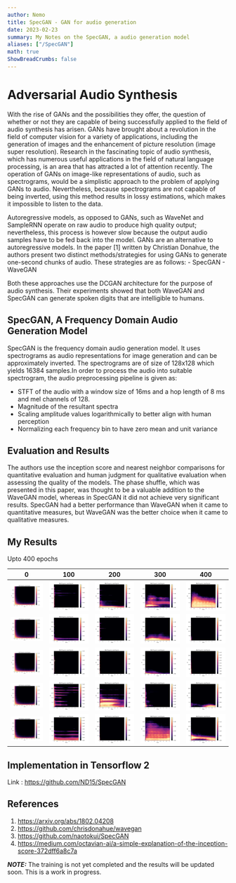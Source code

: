 ```yaml
---
author: Nemo
title: SpecGAN - GAN for audio generation
date: 2023-02-23
summary: My Notes on the SpecGAN, a audio generation model
aliases: ["/SpecGAN"]
math: true
ShowBreadCrumbs: false
--- 
```

# Adversarial Audio Synthesis

<p>With the rise of GANs and the possibilities they offer, the question of whether or not 
they are capable of being successfully applied to the field of audio synthesis has arisen. 
GANs have brought about a revolution in the field of computer vision for a variety of 
applications, including the generation of images and the enhancement of picture resolution
(image super resolution). Research in the fascinating topic of audio synthesis, which has
numerous useful applications in the field of natural language processing, is an area that 
has attracted a lot of attention recently. The operation of GANs on image-like 
representations of audio, such as spectrograms, would be a simplistic approach to the 
problem of applying GANs to audio. Nevertheless, because spectrograms are not capable of 
being inverted, using this method results in lossy estimations, which makes it impossible 
to listen to the data.</p>

<p>Autoregressive models, as opposed to GANs, such as WaveNet and SampleRNN operate on raw audio to produce high quality output; nevertheless, this process is however slow because the output audio samples have to be fed back into the model. GANs are an alternative to autoregressive models. In the paper [1] written by Christian Donahue, the authors present two distinct methods/strategies for using GANs to generate one-second chunks of audio. These strategies are as follows:
- SpecGAN
- WaveGAN

Both these approaches use the DCGAN architecture for the purpose of audio synthesis. Their experiments showed that both WaveGAN and SpecGAN can generate spoken digits that are intelligible to humans.
</p>

## SpecGAN, A Frequency Domain Audio Generation Model

SpecGAN is the frequency domain audio generation model. It uses spectrograms as audio representations for image generation and can be approximately inverted. The spectrograms are of size of 128x128 which yields 16384 samples.In order to process the audio into suitable spectrogram, the audio preprocessing pipeline is given as:
- STFT of the audio with a window size of 16ms and a hop length of 8 ms and mel channels of 128.
- Magnitude of the resultant spectra
- Scaling amplitude values logarithmically to better align with human perception
- Normalizing each frequency bin to have zero mean and unit variance

## Evaluation and Results
The authors use the inception score and nearest neighbor comparisons for quantitative evaluation
 and human judgment for qualitative evaluation when assessing the quality of the models.
 The phase shuffle, which was presented in this paper, was thought to be a valuable 
 addition to the WaveGAN model, whereas in SpecGAN it did not achieve very significant 
 results. SpecGAN had a better performance than WaveGAN when it came to quantitative 
 measures, but WaveGAN was the better choice when it came to qualitative measures.

## My Results
Upto 400 epochs

|                  0                  |                  100                  |                  200                  |                  300                  |                  400                  |
|:-----------------------------------:|:-------------------------------------:|:-------------------------------------:|:-------------------------------------:|:-------------------------------------:|
| ![](images/generated_epoch_0/0.png) | ![](images/generated_epoch_100/0.png) | ![](images/generated_epoch_200/0.png) | ![](images/generated_epoch_300/0.png) | ![](images/generated_epoch_400/0.png) | 
| ![](images/generated_epoch_0/1.png) | ![](images/generated_epoch_100/1.png) | ![](images/generated_epoch_200/1.png) | ![](images/generated_epoch_300/1.png) | ![](images/generated_epoch_400/1.png) |
| ![](images/generated_epoch_0/2.png) | ![](images/generated_epoch_100/2.png) | ![](images/generated_epoch_200/2.png) | ![](images/generated_epoch_300/2.png) | ![](images/generated_epoch_400/2.png) |
| ![](images/generated_epoch_0/3.png) | ![](images/generated_epoch_100/3.png) | ![](images/generated_epoch_200/3.png) | ![](images/generated_epoch_300/3.png) | ![](images/generated_epoch_400/3.png) |
| ![](images/generated_epoch_0/4.png) | ![](images/generated_epoch_100/4.png) | ![](images/generated_epoch_200/4.png) | ![](images/generated_epoch_300/4.png) | ![](images/generated_epoch_400/4.png) |

## Implementation in Tensorflow 2
Link : https://github.com/ND15/SpecGAN

## References
1. https://arxiv.org/abs/1802.04208
2. https://github.com/chrisdonahue/wavegan
3. https://github.com/naotokui/SpecGAN
4. https://medium.com/octavian-ai/a-simple-explanation-of-the-inception-score-372dff6a8c7a

[1]: https://arxiv.org/abs/1802.04208

**_NOTE:_**  The training is not yet completed and the results will be updated soon. This is a work in progress. 